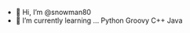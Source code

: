 - 👋 Hi, I’m @snowman80
- 🌱 I’m currently learning ...
Python
Groovy
C++
Java
<!---
snowman80/snowman80 is a ✨ special ✨ repository because its `README.md` (this file) appears on your GitHub profile.
You can click the Preview link to take a look at your changes.
--->
